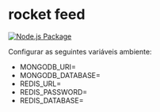 # rocket feed

[![Node.js Package](https://github.com/blue-spaceship/rocket-feed/actions/workflows/npm-publish-github-packages.yml/badge.svg)](https://github.com/blue-spaceship/rocket-feed/actions/workflows/npm-publish-github-packages.yml)

Configurar as seguintes variáveis ambiente:

- MONGODB_URI=
- MONGODB_DATABASE=
- REDIS_URL=
- REDIS_PASSWORD=
- REDIS_DATABASE=
